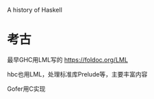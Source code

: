 

 A history of Haskell
# 考古



最早GHC用LML写的
https://foldoc.org/LML

hbc也用LML，处理标准库Prelude等，主要丰富内容


Gofer用C实现










